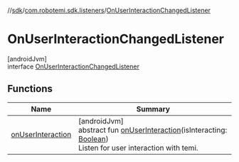 //[sdk](../../../index.md)/[com.robotemi.sdk.listeners](../index.md)/[OnUserInteractionChangedListener](index.md)

# OnUserInteractionChangedListener

[androidJvm]\
interface [OnUserInteractionChangedListener](index.md)

## Functions

| Name | Summary |
|---|---|
| [onUserInteraction](on-user-interaction.md) | [androidJvm]<br>abstract fun [onUserInteraction](on-user-interaction.md)(isInteracting: [Boolean](https://kotlinlang.org/api/latest/jvm/stdlib/kotlin/-boolean/index.html))<br>Listen for user interaction with temi. |
